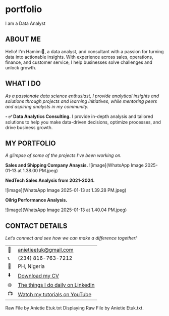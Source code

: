 # portfolio
I am a Data Analyst

<!--Section 1: Introduce your self-->
## ABOUT ME

Hello! I'm Hamimi🙂, a data analyst, and consultant with a passion for turning data into actionable insights. With experience across sales, operations, finance, and customer service, I help businesses solve challenges and unlock growth.


<!--Mention your top/relevant skills here - core and soft skills-->
## WHAT I DO

*As a passionate data science enthusiast, I provide analytical insights and solutions through projects and learning initiatives, while mentoring peers and aspiring analysts in my community.*

**- ✅ Data Analytics Consulting.**
I provide in-depth analysis and tailored solutions to help you make data-driven decisions, optimize processes, and drive business growth. 
 

<!--Section 2: List 3-4 key projects-->
## MY PORTFOLIO 

*A glimpse of some of the projects I've been working on.*

**Sales and Shipping Company Anaysis.**
![image](WhatsApp Image 2025-01-13 at 1.38.00 PM.jpeg)


**NedTech Sales Analysis from 2021-2024.**

![image](WhatsApp Image 2025-01-13 at 1.39.28 PM.jpeg)



**Oilrig Performance Analysis.**

![image](WhatsApp Image 2025-01-13 at 1.40.04 PM.jpeg)



## CONTACT DETAILS

*Let’s connect and see how we can make a difference together!*
<table>
  <tbody>
    <tr>
      <td>📧</td>
      <td><a href="mailto:anietieetuk@gmail.com">anietieetuk@gmail.com</a></td>
    </tr>
    <tr>
      <td>📞</td>
      <td>(234) 816-763-7212</td>
    </tr>
    <tr>
      <td>📍</td>
      <td>PH, Nigeria</td>
    </tr>
    <tr>
      <td>⬇️</td>
      <td><a href="https://etuk123456.github.io/portfolio1/docs/Profile.pdf">Download my CV</a></td>
    </tr>
    <tr>
      <td>🌐</td>
      <td><a href="https://linkedin.com/in/etukanietie">The things I do daily on LinkedIn</a></td>
    </tr>
    <tr>
      <td>📺</td>
      <td><a href="https://www.youtube.com/@LearnwithEtuk">Watch my tutorials on YouTube</a></td>
    </tr>
  </tbody>
</table>

   




Raw File by Anietie Etuk.txt
Displaying Raw File by Anietie Etuk.txt.
